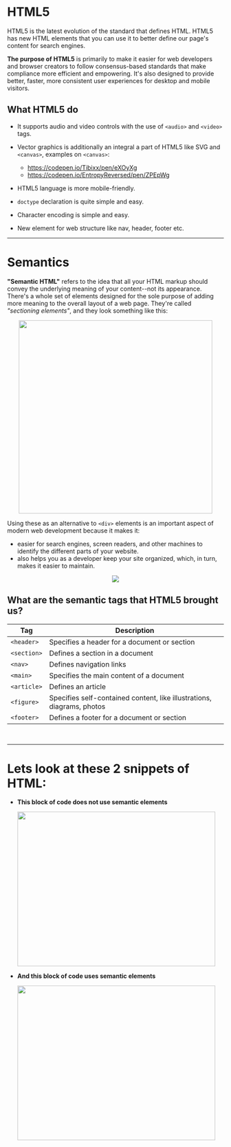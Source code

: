# HTML5

HTML5 is the latest evolution of the standard that defines HTML. HTML5 has new HTML elements that you can use it to better define our page's content for search engines.

**The purpose of HTML5** is primarily to make it easier for web developers and browser creators to follow consensus-based standards that make compliance more efficient and empowering. It's also designed to provide better, faster, more consistent user experiences for desktop and mobile visitors.

## What HTML5 do

- It supports audio and video controls with the use of `<audio>` and `<video>` tags.
- Vector graphics is additionally an integral a part of HTML5 like SVG and `<canvas>`, examples on `<canvas>`:

  - <https://codepen.io/Tibixx/pen/eXOyXg>
  - <https://codepen.io/EntropyReversed/pen/ZPEpWg>

- HTML5 language is more mobile-friendly.

- `doctype` declaration is quite simple and easy.

- Character encoding is simple and easy.

- New element for web structure like nav, header, footer etc.

--------------------------------------------------------------------------------

# Semantics

**"Semantic HTML"** refers to the idea that all your HTML markup should convey the underlying meaning of your content--not its appearance. There's a whole set of elements designed for the sole purpose of adding more meaning to the overall layout of a web page. They're called _"sectioning elements"_, and they look something like this:


<p align="center">
  <img width="450" src="https://user-images.githubusercontent.com/47992412/116864598-c89b3080-ac10-11eb-9e08-68266ebe7e73.png">
</p>


Using these as an alternative to `<div>` elements is an important aspect of modern web development because it makes it:

- easier for search engines, screen readers, and other machines to identify the different parts of your website.
- also helps you as a developer keep your site organized, which, in turn, makes it easier to maintain.

<p align="center">
  <img src="https://user-images.githubusercontent.com/47992412/116864907-4a8b5980-ac11-11eb-9963-a34fdf996dfd.png">
</p>

## What are the semantic tags that HTML5 brought us?

Tag         | Description
----------- | ----------------------------------------------------------------------
`<header>`  | Specifies a header for a document or section
`<section>` | Defines a section in a document
`<nav>`     | Defines navigation links
`<main>`    | Specifies the main content of a document
`<article>` | Defines an article
`<figure>`  | Specifies self-contained content, like illustrations, diagrams, photos
`<footer>`  | Defines a footer for a document or section

<br>

----

# Lets look at these 2 snippets of HTML:

- **This block of code does not use semantic elements**

  <img width="460" height="360" src="https://user-images.githubusercontent.com/47992412/116867178-4feaa300-ac15-11eb-9d0c-bbede0f230b3.png">

- **And this block of code uses semantic elements**

  <img width="460" height="360" src="https://user-images.githubusercontent.com/47992412/116867214-6133af80-ac15-11eb-8a18-6e6fcc700b21.png">

